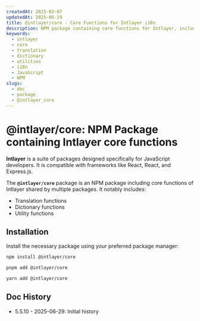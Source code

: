 ```yaml
---
createdAt: 2025-02-07
updatedAt: 2025-06-29
title: @intlayer/core - Core Functions for Intlayer i18n
description: NPM package containing core functions for Intlayer, including translation functions, dictionary functions, and utility functions for internationalisation.
keywords:
  - intlayer
  - core
  - translation
  - dictionary
  - utilities
  - i18n
  - JavaScript
  - NPM
slugs:
  - doc
  - package
  - @intlayer_core
---
```


# @intlayer/core: NPM Package containing Intlayer core functions

**Intlayer** is a suite of packages designed specifically for JavaScript developers. It is compatible with frameworks like React, React, and Express.js.

The **`@intlayer/core`** package is an NPM package including core functions of Intlayer shared by multiple packages. It notably includes:

- Translation functions
- Dictionary functions
- Utility functions

## Installation

Install the necessary package using your preferred package manager:

```bash packageManager="npm"
npm install @intlayer/core
```

```bash packageManager="pnpm"
pnpm add @intlayer/core
```

```bash packageManager="yarn"
yarn add @intlayer/core
```

## Doc History

- 5.5.10 - 2025-06-29: Initial history
